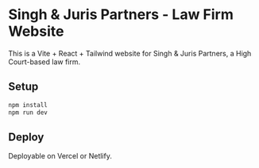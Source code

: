
# Singh & Juris Partners - Law Firm Website

This is a Vite + React + Tailwind website for Singh & Juris Partners, a High Court-based law firm.

## Setup

```bash
npm install
npm run dev
```

## Deploy

Deployable on Vercel or Netlify.
